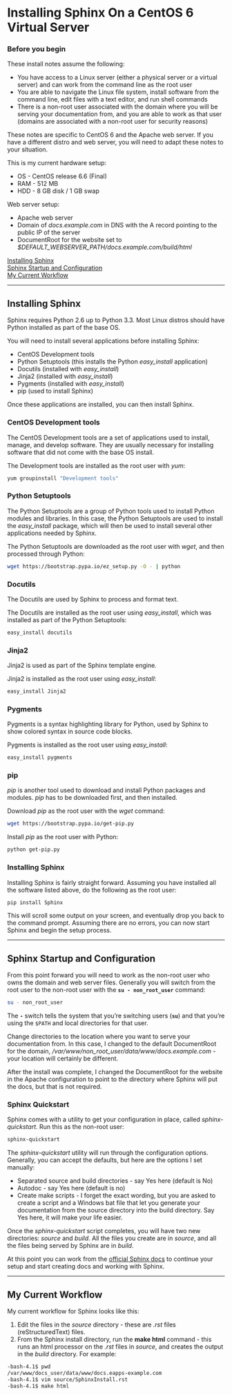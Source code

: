 # Installing Sphinx On a CentOS 6 Virtual Server

### Before you begin

These install notes assume the following:

* You have access to a Linux server (either a physical server or a virtual server) and can work from the command line as the root user
* You are able to navigate the Linux file system, install software from the command line, edit files with a text editor, and run shell commands
* There is a non-root user associated with the domain where you will be serving your documentation from, and you are able to work as that user (domains are associated with a non-root user for security reasons)

These notes are specific to CentOS 6 and the Apache web server. If you have a different distro and web server, you will need to adapt these notes to your situation.

This is my current hardware setup:

* OS - CentOS release 6.6 (Final)
* RAM - 512 MB
* HDD - 8 GB disk / 1 GB swap

Web server setup:

* Apache web server
* Domain of *docs.example.com* in DNS with the A record pointing to the public IP of the server
* DocumentRoot for the website set to *$DEFAULT_WEBSERVER_PATH/docs.example.com/build/html*


[Installing Sphinx](#installing-sphinx)  
[Sphinx Startup and Configuration](#sphinx-startup-and-configuration)  
[My Current Workflow](#my-current-workflow)  

---

## Installing Sphinx

Sphinx requires Python 2.6 up to Python 3.3. Most Linux distros should have Python installed as part of the base OS.

You will need to install several applications before installing Sphinx:

* CentOS Development tools
* Python Setuptools (this installs the Python *easy_install* application)
* Docutils (installed with *easy_install*)
* Jinja2 (installed with *easy_install*)
* Pygments (installed with *easy_install*)
* pip (used to install Sphinx)

Once these applications are installed, you can then install Sphinx.

### CentOS Development tools

The CentOS Development tools are a set of applications used to install, manage, and develop software.  They are usually necessary for installing software that did not come with the base OS install.

The Development tools are installed as the root user with *yum*:

```sh
yum groupinstall "Development tools"
```

### Python Setuptools

The Python Setuptools are a group of Python tools used to install Python modules and libraries. In this case, the Python Setuptools are used to install the *easy_install* package, which will then be used to install several other applications needed by Sphinx.

The Python Setuptools are downloaded as the root user with *wget*, and then processed through Python:

```sh
wget https://bootstrap.pypa.io/ez_setup.py -O - | python
```

### Docutils

The Docutils are used by Sphinx to process and format text.  

The Docutils are installed as the root user using *easy_install*, which was installed as part of the Python Setuptools:

```sh
easy_install docutils
```

### Jinja2

Jinja2 is used as part of the Sphinx template engine.  

Jinja2 is installed as the root user using *easy_install*:

```sh
easy_install Jinja2
```

### Pygments

Pygments is a syntax highlighting library for Python, used by Sphinx to show colored syntax in source code blocks.  

Pygments is installed as the root user using *easy_install*:

```sh
easy_install pygments
```

### pip

*pip* is another tool used to download and install Python packages and modules. *pip* has to be downloaded first, and then installed.

Download *pip* as the root user with the *wget* command:

```sh
wget https://bootstrap.pypa.io/get-pip.py
```

Install *pip* as the root user with Python:

```sh
python get-pip.py
```


### Installing Sphinx

Installing Sphinx is fairly straight forward. Assuming you have installed all the software listed above, do the following as the root user:

```sh
pip install Sphinx
```

This will scroll some output on your screen, and eventually drop you back to the command prompt. Assuming there are no errors, you can now start Sphinx and begin the setup process.

---

## Sphinx Startup and Configuration

From this point forward you will need to work as the non-root user who owns the domain and web server files. Generally you will switch from the root user to the non-root user with the **`su - non_root_user`** command:

```sh
su - non_root_user
```

The **`-`** switch tells the system that you’re switching users (**`su`**) and that you’re using the `$PATH` and local
directories for that user.

Change directories to the location where you want to serve your documentation from. In this case, I changed to the default DocumentRoot for the domain, */var/www/non_root_user/data/www/docs.example.com* - your location will certainly be different. 

After the install was complete, I changed the DocumentRoot for the website in the Apache configuration to point to the directory where Sphinx will put the docs, but that is not required.

### Sphinx Quickstart

Sphinx comes with a utility to get your configuration in place, called *sphinx-quickstart*. Run this as the non-root user:

```sh
sphinx-quickstart
```

The *sphinx-quickstart* utility will run through the configuration options. Generally, you can accept the defaults, but here are the options I set manually:

* Separated source and build directories - say Yes here (default is No)
* Autodoc - say Yes here (default is no)
* Create make scripts - I forget the exact wording, but you are asked to create a script and a Windows
bat file that let you generate your documentation from the source directory into the build directory.
Say Yes here, it will make your life easier.

Once the *sphinx-quickstart* script completes, you will have two new directories: *source* and *build*. All the files you create are in *source*, and all the files being served by Sphinx are in *build*.

At this point you can work from the [official Sphinx docs](http://www.sphinx-doc.org/en/stable/intro.html "Sphinx Intro Docs") to continue your setup and start creating docs and working with Sphinx.

---

## My Current Workflow

My current workflow for Sphinx looks like this:

1. Edit the files in the *source* directory - these are *.rst* files (reStructuredText) files.
2. From the Sphinx install directory, run the **make html** command - this runs an html processor on the *.rst* files in *source*, and creates the output in the *build* directory.  For example:

```sh
-bash-4.1$ pwd
/var/www/docs_user/data/www/docs.eapps-example.com
-bash-4.1$ vim source/SphinxInstall.rst
-bash-4.1$ make html
```

